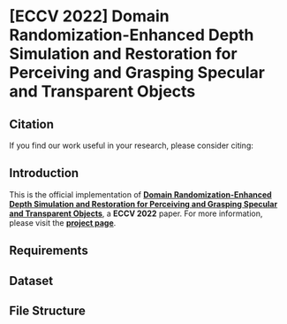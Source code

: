 # [ECCV 2022] Domain Randomization-Enhanced Depth Simulation and Restoration for Perceiving and Grasping Specular and Transparent Objects


## Citation
If you find our work useful in your research, please consider citing:

## Introduction
This is the official implementation of [**Domain Randomization-Enhanced Depth Simulation and Restoration for Perceiving and Grasping Specular and Transparent Objects**](https://arxiv.org), a **ECCV 2022** paper.
For more information, please visit the [**project page**](https://github.com/PKU-EPIC).

## Requirements

## Dataset


## File Structure
